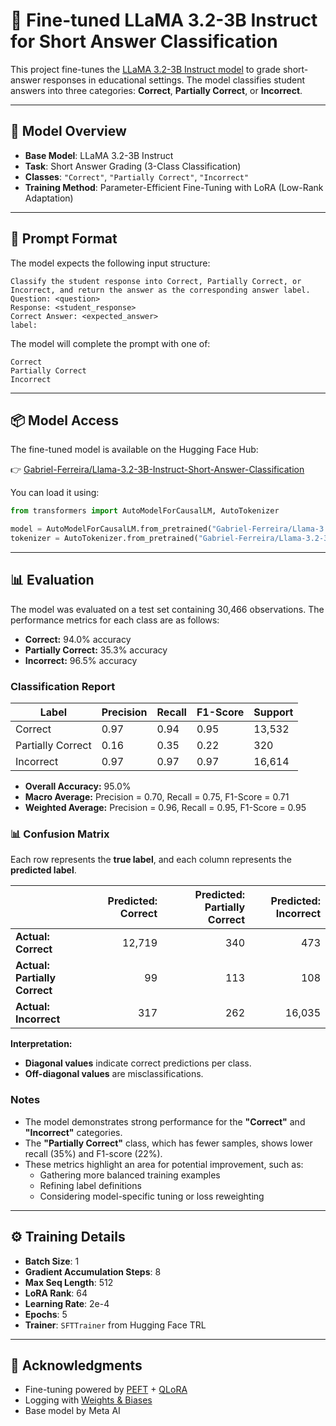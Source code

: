# 🧠 Fine-tuned LLaMA 3.2-3B Instruct for Short Answer Classification

This project fine-tunes the [LLaMA 3.2-3B Instruct model](https://huggingface.co/Gabriel-Ferreira/Llama-3.2-3B-Instruct-Short-Answer-Classification) to grade short-answer responses in educational settings. The model classifies student answers into three categories: **Correct**, **Partially Correct**, or **Incorrect**.

---

## 🚀 Model Overview

- **Base Model**: LLaMA 3.2-3B Instruct  
- **Task**: Short Answer Grading (3-Class Classification)  
- **Classes**: `"Correct"`, `"Partially Correct"`, `"Incorrect"`  
- **Training Method**: Parameter-Efficient Fine-Tuning with LoRA (Low-Rank Adaptation)

---

## 🧾 Prompt Format

The model expects the following input structure:

```
Classify the student response into Correct, Partially Correct, or Incorrect, and return the answer as the corresponding answer label.
Question: <question>
Response: <student_response>
Correct Answer: <expected_answer>
label:
```

The model will complete the prompt with one of: 
```
Correct
Partially Correct
Incorrect
```

---

## 📦 Model Access

The fine-tuned model is available on the Hugging Face Hub:

👉 [Gabriel-Ferreira/Llama-3.2-3B-Instruct-Short-Answer-Classification](https://huggingface.co/Gabriel-Ferreira/Llama-3.2-3B-Instruct-Short-Answer-Classification)

You can load it using:

```python
from transformers import AutoModelForCausalLM, AutoTokenizer

model = AutoModelForCausalLM.from_pretrained("Gabriel-Ferreira/Llama-3.2-3B-Instruct-Short-Answer-Classification")
tokenizer = AutoTokenizer.from_pretrained("Gabriel-Ferreira/Llama-3.2-3B-Instruct-Short-Answer-Classification")
```

---

## 📊 Evaluation

The model was evaluated on a test set containing 30,466 observations. The performance metrics for each class are as follows:

- **Correct:** 94.0% accuracy  
- **Partially Correct:** 35.3% accuracy  
- **Incorrect:** 96.5% accuracy  

### Classification Report

| **Label**           | **Precision** | **Recall** | **F1-Score** | **Support** |
|---------------------|---------------|------------|--------------|-------------|
| Correct             | 0.97          | 0.94       | 0.95         | 13,532      |
| Partially Correct   | 0.16          | 0.35       | 0.22         | 320         |
| Incorrect           | 0.97          | 0.97       | 0.97         | 16,614      |

- **Overall Accuracy:** 95.0%
- **Macro Average:** Precision = 0.70, Recall = 0.75, F1-Score = 0.71  
- **Weighted Average:** Precision = 0.96, Recall = 0.95, F1-Score = 0.95  

### 📊 Confusion Matrix

Each row represents the **true label**, and each column represents the **predicted label**.

|                        | Predicted: Correct | Predicted: Partially Correct | Predicted: Incorrect |
|------------------------|-------------------:|-----------------------------:|----------------------:|
| **Actual: Correct**            | 12,719              | 340                         | 473                   |
| **Actual: Partially Correct** | 99                  | 113                         | 108                   |
| **Actual: Incorrect**         | 317                 | 262                         | 16,035                |

**Interpretation:**
- **Diagonal values** indicate correct predictions per class.
- **Off-diagonal values** are misclassifications.

### Notes

- The model demonstrates strong performance for the **"Correct"** and **"Incorrect"** categories.
- The **"Partially Correct"** class, which has fewer samples, shows lower recall (35%) and F1-score (22%).
- These metrics highlight an area for potential improvement, such as:
  - Gathering more balanced training examples
  - Refining label definitions
  - Considering model-specific tuning or loss reweighting

---

## ⚙️ Training Details

- **Batch Size**: 1  
- **Gradient Accumulation Steps**: 8  
- **Max Seq Length**: 512  
- **LoRA Rank**: 64  
- **Learning Rate**: 2e-4  
- **Epochs**: 5 
- **Trainer**: `SFTTrainer` from Hugging Face TRL

---

## 📌 Acknowledgments

- Fine-tuning powered by [PEFT](https://github.com/huggingface/peft) + [QLoRA](https://arxiv.org/abs/2305.14314)  
- Logging with [Weights & Biases](https://wandb.ai)  
- Base model by Meta AI
